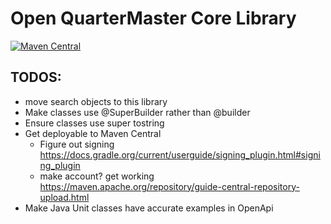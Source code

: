 # Open QuarterMaster Core Library

[![Maven Central](https://maven-badges.herokuapp.com/maven-central/tech.epic-breakfast-productions.openQuarterMaster.lib/open-qm-lib-core/badge.svg)](https://maven-badges.herokuapp.com/maven-central/tech.epic-breakfast-productions.openQuarterMaster.lib/open-qm-lib-core)

## TODOS:

- move search objects to this library
- Make classes use @SuperBuilder rather than @builder
- Ensure classes use super tostring
- Get deployable to Maven Central
  - Figure out signing https://docs.gradle.org/current/userguide/signing_plugin.html#signing_plugin
  - make account? get working https://maven.apache.org/repository/guide-central-repository-upload.html
- Make Java Unit classes have accurate examples in OpenApi
